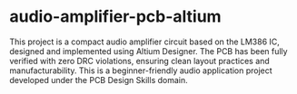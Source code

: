 # audio-amplifier-pcb-altium
This project is a compact audio amplifier circuit based on the LM386 IC, designed and implemented using Altium Designer. The PCB has been fully verified with zero DRC violations, ensuring clean layout practices and manufacturability. This is a beginner-friendly audio application project developed under the PCB Design Skills domain.
